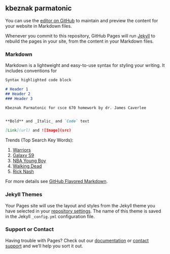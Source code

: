## kbeznak parmatonic

You can use the [editor on GitHub](https://github.com/ykzeng/kbeznak-parmatonic/edit/master/README.md) to maintain and preview the content for your website in Markdown files.

Whenever you commit to this repository, GitHub Pages will run [Jekyll](https://jekyllrb.com/) to rebuild the pages in your site, from the content in your Markdown files.

### Markdown

Markdown is a lightweight and easy-to-use syntax for styling your writing. It includes conventions for

```markdown
Syntax highlighted code block

# Header 1
## Header 2
### Header 3

Kbeznak Parmatonic for csce 670 homework by dr. James Caverlee


**Bold** and _Italic_ and `Code` text

[Link](url) and ![Image](src)
```

Trends (Top Search Key Words):

1. [Warriors](https://www.sbnation.com/nba/2018/2/25/17049712/warriors-vs-thunder-recap-kevin-durant-flex)
2. [Galaxy S9](https://www.theverge.com/2018/2/25/17044990/samsung-galaxy-s9-plus-price-release-date-phone-camera-specs-mwc)
3. [NBA Young Boy](http://www.tmz.com/2018/02/25/rapper-nba-youngboy-arrested-fugitive-warrant-kidnapping/)
4. [Walking Dead](https://www.forbes.com/forbes/welcome/?toURL=https://www.forbes.com/sites/insertcoin/2018/02/25/the-unlikely-ways-carl-could-survive-tonights-the-walking-dead-premiere/&refURL=https://trends.google.com/trends/hottrends&referrer=https://trends.google.com/trends/hottrends)
5. [Rick Nash](https://www.si.com/nhl/2018/02/25/rick-nash-trade-news-rangers-bruins)

For more details see [GitHub Flavored Markdown](https://guides.github.com/features/mastering-markdown/).

### Jekyll Themes

Your Pages site will use the layout and styles from the Jekyll theme you have selected in your [repository settings](https://github.com/ykzeng/kbeznak-parmatonic/settings). The name of this theme is saved in the Jekyll `_config.yml` configuration file.

### Support or Contact

Having trouble with Pages? Check out our [documentation](https://help.github.com/categories/github-pages-basics/) or [contact support](https://github.com/contact) and we’ll help you sort it out.
